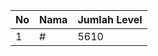 | No | Nama            | Jumlah Level |
|----|-----------------|--------------|
| 1  | #    |    5610        |
